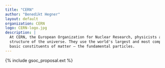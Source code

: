 ```yaml
---
title: "CERN"
author: "Benedikt Hegner"
layout: default
organization: CERN
logo: CERN-logo.jpg
description: |
  At CERN, the European Organization for Nuclear Research, physicists and engineers are probing the fundamental
  structure of the universe. They use the world's largest and most complex scientific instruments to study the
  basic constituents of matter – the fundamental particles.
---
```


{% include gsoc_proposal.ext %}
